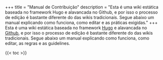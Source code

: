 +++
title = "Manual de Contribuição"
description = "Esta é uma wiki estática baseada no framework Hugo e alavancada no Github, e por isso o processo de edição é bastante diferente do das wikis tradicionais. Segue abaixo um manual explicando como funciona, como editar e as práticas exigidas."
+++
Esta é uma wiki estática baseada no framework [Hugo](https://gohugo.io/) e alavancada no [Github](https://github.com/), e por isso o processo de edição é bastante diferente do das wikis tradicionais. Segue abaixo um manual explicando como funciona, como editar, as regras e as guidelines.

{{< toc >}}
